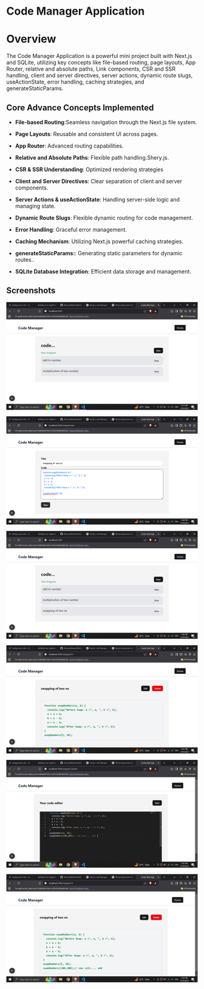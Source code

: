# Code Manager Application

# Overview
The Code Manager Application is a powerful mini project built with Next.js and SQLite, utilizing key concepts like file-based routing, page layouts, App Router, relative and absolute paths, Link components, CSR and SSR handling, client and server directives, server actions, dynamic route slugs, useActionState, error handling, caching strategies, and generateStaticParams.

## Core Advance Concepts Implemented

- **File-based Routing**:Seamless navigation through the Next.js file system.

- **Page Layouts**: Reusable and consistent UI across pages.

- **App Router**: Advanced routing capabilities.

- **Relative and Absolute Paths**: Flexible path handling.Shery.js.

- **CSR & SSR Understanding**: Optimized rendering strategies

- **Client and Server Directives**:  Clear separation of client and server components.

- **Server Actions & useActionState**: Handling server-side logic and managing state.

- **Dynamic Route Slugs**:  Flexible dynamic routing for code management.

- **Error Handling**:  Graceful error management.

- **Caching Mechanism**:  Utilizing Next.js powerful caching strategies.

- **generateStaticParams:**: Generating static parameters for dynamic routes..

- **SQLite Database Integration**: Efficient data storage and management.


## Screenshots
![Code Manager Application](./img/p1.png)

![Code Manager Application](./img/p2.png)

![Code Manager Application](./img/p3.png)

![Code Manager Application](./img/p4.png)

![Code Manager Application](./img/p5.png)

![Code Manager Application](./img/p6.png)



 
